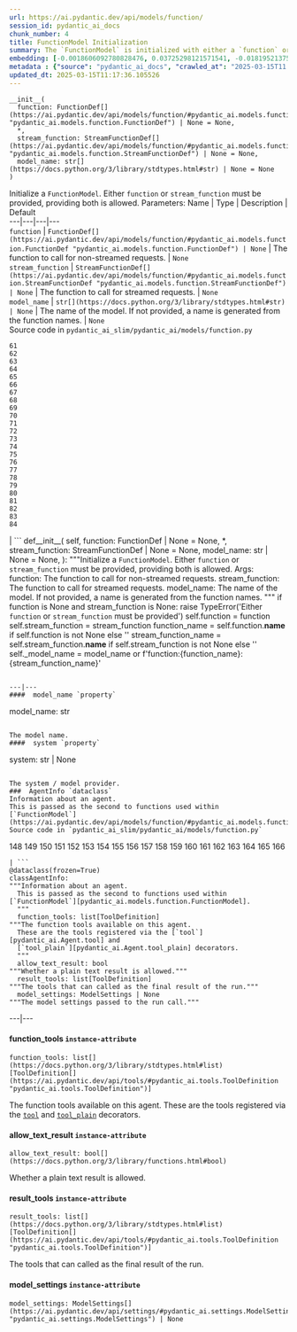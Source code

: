 ```yaml
---
url: https://ai.pydantic.dev/api/models/function/
session_id: pydantic_ai_docs
chunk_number: 4
title: FunctionModel Initialization
summary: The `FunctionModel` is initialized with either a `function` or `stream_function`, allowing both to be provided. Key parameters include `function`, which is a definition for non-streamed requests, and `stream_function`, catering to streamed requests, with default values set to None.
embedding: [-0.0018606092780828476, 0.03725298121571541, -0.01819521375000477, -0.023533720523118973, 0.010461374185979366, -0.0006010190700180829, -0.012507024221122265, -0.04988822340965271, -0.012880020774900913, 0.02382512390613556, 0.009674585424363613, -0.059213124215602875, -0.004041762091219425, -0.04723062738776207, -0.005851375870406628, -0.0261097252368927, -0.05730152130126953, -0.0016420568572357297, 0.01193587388843298, 0.030119432136416435, 0.07366672158241272, -0.012518680654466152, -0.02401162125170231, 0.022111672908067703, 0.01864980347454548, -0.014570158906280994, -0.016330234706401825, 0.026832405477762222, -0.03324327617883682, -0.03361627086997032, 0.06667304784059525, -0.018300119787454605, -0.04191543161869049, -0.02373187430202961, 0.0038698341231793165, -0.04112281650304794, 0.024337993934750557, 0.012367150746285915, -0.024174807593226433, 0.04424665868282318, -0.01805534027516842, -0.07366672158241272, 0.0014497308293357491, 0.027974704280495644, -0.026972278952598572, 0.006253512110561132, -0.005723158363252878, 0.012332182377576828, -0.0054259272292256355, 0.02492080070078373, -0.01528118271380663, 0.01589895784854889, 0.02140064910054207, -0.01818355917930603, -0.007593967020511627, 0.024081557989120483, -0.010117518715560436, -0.012215620838105679, -0.0329868383705616, 0.019442420452833176, 0.017927123233675957, -0.002042736392468214, -0.024710988625884056, 0.027834830805659294, -0.009488087147474289, -0.02853420004248619, -0.026855716481804848, 0.0011175312101840973, -0.03559781238436699, 0.02038656547665596, -0.030842112377285957, 0.035807620733976364, -0.03895477578043938, -0.006440010387450457, -0.06611355394124985, -0.031401608139276505, -0.000920105550903827, 0.022857666015625, 0.025899915024638176, -0.014453597366809845, 0.014919842593371868, 0.021319055929780006, 0.03331321105360985, 0.02326563000679016, -0.024804238229990005, -0.01929089054465294, -0.04130931571125984, -0.01755412667989731, -0.02112090215086937, -0.03984064236283302, -0.03692661225795746, -0.016866415739059448, -0.038371969014406204, 0.023102443665266037, 0.08881969004869461, 0.007518202066421509, -0.020957715809345245, -0.02711215242743492, 0.0020296231377869844, 0.02162211574614048, 0.015421056188642979, -0.005455067381262779, -0.05058759078383446, 0.006364245433360338, 0.025736728683114052, 0.0264360960572958, -0.009470603428781033, -0.026715843006968498, -0.03736954182386398, 0.012134028598666191, -0.04923548176884651, 0.010589591227471828, 0.028464263305068016, -0.01383582316339016, -0.10220092535018921, 0.0033161682076752186, -0.030212681740522385, 0.039234522730112076, -0.020176755264401436, -0.03764928877353668, -0.017880499362945557, 0.0046362243592739105, 0.03541131317615509, -0.0007419853354804218, 0.002208836143836379, 0.011160741560161114, -0.0031180139631032944, -0.013404546305537224, -0.08299162238836288, -0.053664810955524445, 0.019255921244621277, -0.004467210732400417, -0.018300119787454605, -0.026925653219223022, -0.02056140825152397, -0.027881456539034843, -0.04443315789103508, 0.006993676070123911, -0.04914223030209541, 0.019628917798399925, 0.021552179008722305, -0.012926644645631313, 0.010239907540380955, 0.003196692792698741, -0.001508011482656002, 0.03674011304974556, 0.0007266866741701961, -0.006713929120451212, -0.046111639589071274, -0.011860108934342861, 0.0075997947715222836, 0.0328935906291008, 0.035388000309467316, -0.03844190761446953, -0.026599282398819923, 0.0031617244239896536, 0.01257696095854044, 0.04357060417532921, 0.06951714307069778, 0.010199110954999924, 0.014651752077043056, 0.015840677544474602, -0.03247397020459175, 0.0021330711897462606, -0.06774540990591049, -0.007943650707602501, -0.021284088492393494, -0.018066996708512306, -0.026366159319877625, -0.0518464520573616, -0.010956759564578533, 0.024058246985077858, -0.01754247210919857, 0.010088377632200718, 0.008578909561038017, -0.030678926035761833, -0.07320047914981842, -0.043407417833805084, -0.0039601693861186504, -0.030842112377285957, 0.02804464101791382, 0.0037678431253880262, -0.08159288763999939, -0.005530832335352898, -0.05977261811494827, -0.014255443587899208, 0.005172406323254108, 0.01081105787307024, 0.043220918625593185, 0.04779012128710747, -0.0036337976343929768, 0.022368108853697777, 0.012285557575523853, 0.0033919329289346933, -0.007034472655504942, -0.006002905312925577, 0.027321962639689445, -0.03687998652458191, 0.041658997535705566, 0.020409878343343735, 0.013730918057262897, 0.00388149032369256, 0.011201538145542145, -0.03527143970131874, -0.009383182041347027, -0.031168483197689056, -0.044409845024347305, 0.03706648573279381, -0.037998974323272705, 0.006970364134758711, 0.005402614828199148, -0.061451103538274765, 0.012740147300064564, -0.02729864977300167, -0.010531310923397541, 0.039187900722026825, -0.042941171675920486, -0.014756657183170319, 0.01805534027516842, 0.010181627236306667, 0.015595898032188416, 0.03238072246313095, 0.04960847645998001, -0.008759579621255398, 0.01232052594423294, 0.05002809688448906, -0.015922268852591515, -0.05995911732316017, -0.0026153435464948416, 0.020992685109376907, 0.023673593997955322, -0.017332661896944046, 0.004519663285464048, -0.01873139664530754, -0.013031549751758575, -0.04489940032362938, 0.030585678294301033, 0.009511400014162064, 0.04137925058603287, -0.034199077636003494, 0.01635354571044445, -0.007477405481040478, -0.01755412667989731, 0.038418594747781754, 0.021085934713482857, 0.04375709965825081, 0.03182122856378555, -0.017752282321453094, -0.004050503950566053, 0.035294752568006516, 0.0907779186964035, -0.05534329265356064, 0.03321996331214905, 0.011533738113939762, -0.04077313095331192, 0.02995624579489231, -0.016609981656074524, -0.015048060566186905, -0.04688094183802605, -0.007838745601475239, -0.01374257355928421, -0.010047581978142262, -0.0325205959379673, -0.021517211571335793, -0.005221944767981768, 0.0023487096186727285, -0.020631344988942146, 0.011673611588776112, 0.0166799183934927, -0.0332665853202343, 0.0904049202799797, 0.017694000154733658, 0.02249632589519024, -0.004679935052990913, -0.0261563491076231, 0.008439036086201668, 0.004102956969290972, 0.08014752715826035, -0.002383677987381816, -0.011055836454033852, 0.01165612693876028, 0.0099659888073802, 0.05548316612839699, -0.00042508437763899565, -0.03674011304974556, 0.018101966008543968, -0.01741425320506096, 0.009831943549215794, -0.014768312685191631, -0.004379789810627699, -0.011358896270394325, 0.040516696870326996, 0.010403093881905079, -0.020421534776687622, 0.012110715731978416, -0.007005332503467798, 0.003456041682511568, 0.0019218039233237505, 0.005481293890625238, 0.0030509913340210915, 0.006445838138461113, -0.004309853073209524, -0.032730404287576675, 0.019535668194293976, -0.010455545969307423, 0.04266142472624779, 0.02459442801773548, 0.014733344316482544, 0.05450405180454254, -0.00129383010789752, 0.04191543161869049, 0.04254486411809921, -0.0322408489882946, -0.03119179606437683, -0.0054259272292256355, 0.0034676978830248117, 0.01552596129477024, -0.009657101705670357, 0.023661937564611435, 0.03599411994218826, -0.05040109530091286, -0.008153460919857025, 0.006982020102441311, -0.013031549751758575, 0.005568714812397957, 0.03359295800328255, -0.004907229449599981, 0.016435138881206512, -0.031774602830410004, 0.008847000077366829, -0.016924696043133736, -0.0326138436794281, -0.047207314521074295, -0.015863988548517227, 0.017390942201018333, -0.017425909638404846, -0.017565783113241196, 0.014558502472937107, 0.0037095623556524515, 0.06727916747331619, -0.045785266906023026, -0.03879158943891525, -0.07515870779752731, 0.000155081128468737, -0.013637668453156948, 0.002962113358080387, 0.011306443251669407, 0.029443377628922462, -0.032916903495788574, 0.04044676199555397, 0.024221431463956833, -0.0035434626042842865, -0.0011408434947952628, 0.04494602605700493, -0.06434182077646255, -0.03853515535593033, 0.03412913903594017, 0.010199110954999924, -0.015968894585967064, 0.0005868131411261857, -0.04301111027598381, 0.03508494421839714, 0.00248566921800375, -0.015724115073680878, -0.0642019510269165, 0.0164467953145504, -0.018405023962259293, -0.01891789399087429, -0.07021650671958923, 0.017076225951313972, -0.012099060229957104, -0.005227772984653711, 0.006381729617714882, -0.006713929120451212, 0.005478379782289267, -0.031727977097034454, -0.025783352553844452, 0.010956759564578533, -0.01727437973022461, 0.004266142379492521, 0.08075364679098129, 0.01580570824444294, 0.03454875946044922, -0.02510729804635048, 0.04904898256063461, 0.009744522161781788, -5.896361108170822e-05, 0.022554606199264526, -0.02002522721886635, 0.05301206558942795, 0.05455067381262779, -0.03984064236283302, -0.017006289213895798, -0.016330234706401825, 0.01630692183971405, 0.024804238229990005, 0.031354982405900955, 0.040516696870326996, 0.0662534236907959, -0.04261479899287224, 0.010222423821687698, 0.026809092611074448, 0.011003384366631508, 0.021225808188319206, -0.013929071836173534, 0.02065465785562992, 0.045412272214889526, 0.03256721794605255, 0.018066996708512306, 0.018882926553487778, 0.051286958158016205, -0.027974704280495644, 0.021587148308753967, -0.0006206887774169445, -0.013614356517791748, -0.07049625366926193, 0.015933925285935402, 0.015013092197477818, 0.027182089164853096, 0.03569106012582779, 0.013707605190575123, -0.0797279104590416, 0.004368133842945099, -0.04224180430173874, -0.023032506927847862, 0.06867790222167969, 0.033150024712085724, -0.08728107810020447, 0.010851854458451271, -0.059026628732681274, 0.008695471100509167, -0.023626970127224922, 0.08131314069032669, 0.002114129951223731, 0.018393369391560555, -0.027881456539034843, -0.013987352140247822, -0.019628917798399925, -0.0005558515549637377, 0.020596377551555634, 0.023615313693881035, 0.0025585198309272528, 0.02130739949643612, 0.032357409596443176, -0.031448230147361755, 0.01718113198876381, 0.005513348150998354, -0.018335087224841118, -0.026272909715771675, -0.007797949016094208, -0.006824662443250418, 0.009470603428781033, -0.002326854271814227, 0.0261097252368927, 0.042171869426965714, -0.03517819195985794, 0.05814076215028763, 0.0034327295143157244, 0.038278721272945404, -0.020351598039269447, 0.02748514711856842, 0.0009018928394652903, 0.014325380325317383, 0.01516462117433548, -0.01371926162391901, 0.0075473422184586525, -0.0013776085106655955, -0.009901880286633968, -0.03792903944849968, -0.02529379539191723, 0.030166057869791985, 0.022834353148937225, 0.0394909605383873, 0.009249136783182621, 0.02932681515812874, -0.03109854646027088, 0.0017586181638762355, -0.0017994146328419447, 0.022787729278206825, 0.017251068726181984, 0.024804238229990005, -0.023417159914970398, 0.0035405487287789583, 0.021517211571335793, -0.04974834993481636, 0.05483042076230049, -0.034012578427791595, -0.006591539829969406, 0.016703229397535324, 0.0056532216258347034, 0.012040778994560242, 0.008328302763402462, 0.038185473531484604, -0.011603674851357937, 0.03592418506741524, -0.016295265406370163, -0.010659527964890003, 0.010362297296524048, -0.0656939297914505, -0.016178704798221588, 0.038185473531484604, 0.005157836247235537, 0.030119432136416435, 0.01726272515952587, 0.018335087224841118, -0.006212715990841389, 0.0035405487287789583, 0.012949957512319088, -0.014255443587899208, 0.05431755259633064, -0.03715973347425461, 0.03736954182386398, 0.048442862927913666, 0.030678926035761833, 0.037486106157302856, 0.002103931037709117, 0.038138847798109055, 0.0020893607288599014, -0.007838745601475239, -0.009511400014162064, 0.040190327912569046, 0.005947538651525974, -0.0064808065071702, 0.006708101369440556, 0.0032025210093706846, -0.01873139664530754, -0.024361304938793182, -0.025526918470859528, -0.03792903944849968, -0.02524717152118683, 0.04410678520798683, 0.008876141160726547, 0.0004480323987081647, -0.009523055516183376, 0.007209314499050379, -0.01630692183971405, 0.035015005618333817, 0.0017440479714423418, 0.003986395429819822, -0.011959186755120754, 0.006562399677932262, 0.01905776746571064, -0.010636216029524803, -0.02377850003540516, -0.0045167491771280766, 0.07194161415100098, 0.00018795505457092077, -0.008666330948472023, 0.0016376858111470938, -0.008998529985547066, 0.045552145689725876, 0.024524491280317307, 0.003916458692401648, -0.07250110805034637, -0.0010599790839478374, 0.006643992383033037, -0.03473525866866112, 0.01846330612897873, -0.02776489406824112, -0.011440488509833813, -0.003257887437939644, 0.0012836309615522623, 0.010642044246196747, 0.007127721793949604, -0.007850402034819126, 0.013253016397356987, 0.0391179621219635, -0.006212715990841389, -0.014966467395424843, -0.01735597290098667, 0.02478092536330223, -0.006049530114978552, 0.007156861945986748, 0.0034910100512206554, -0.01823018305003643, -0.012110715731978416, 0.007757152430713177, -0.007133550010621548, -0.028883883729577065, -0.007815433666110039, -0.0057173301465809345, -0.06560068577528, 0.018439993262290955, -0.011970842257142067, -0.027834830805659294, 0.010997556149959564, -0.009016014635562897, 0.009942676872015, 0.015316151082515717, -0.02781151980161667, -0.0014876131899654865, -0.008765407837927341, 0.027648333460092545, 0.03137829527258873, -0.027018902823328972, -0.017076225951313972, 0.00854394119232893, 0.0012821740237995982, -0.02253129333257675, 0.007069441024214029, 0.026715843006968498, -0.014395317062735558, -0.0131947360932827, 0.037765853106975555, -0.017600752413272858, -0.019255921244621277, 0.004047590307891369, 0.021039308980107307, -0.07105574756860733, 0.010216595605015755, 0.010484686121344566, -0.005886344239115715, 0.0012814454967156053, -0.009219996631145477, -0.017927123233675957, -0.009219996631145477, -0.008561425842344761, 0.00833995919674635, 0.06546080857515335, -0.0261097252368927, -0.06905090063810349, 0.017624063417315483, 0.002254003658890724, 0.012110715731978416, 0.026645906269550323, -0.019092736765742302, 0.011423004791140556, 0.0055337464436888695, 0.0025716330856084824, 0.04960847645998001, -0.015456024557352066, 0.022694479674100876, 0.0231840368360281, 0.014267100021243095, -0.03471194580197334, 0.004088386427611113, 0.03109854646027088, -0.0006389014888554811, 0.01602717489004135, -0.04755700007081032, 0.023020850494503975, 0.015316151082515717, 0.01113160140812397, -0.014465253800153732, -7.011889101704583e-05, 0.002884891349822283, -0.037905726581811905, 0.04100625589489937, 0.006230200175195932, -0.022426389157772064, 0.008992701768875122, -0.04242830350995064, -0.021050965413451195, 0.01630692183971405, 0.015327807515859604, -0.005667791701853275, -0.01030984427779913, 0.0025235514622181654, -0.024198120459914207, 0.016866415739059448, -0.02739189937710762, -0.0018751794705167413, -0.004079644568264484, -0.008858656510710716, 0.0036279696505516768, 0.041076190769672394, 0.061870723962783813, 0.012623585760593414, 0.013824166730046272, -0.013136454857885838, -0.011329755187034607, -0.002755217021331191, -0.012973269447684288, 0.022111672908067703, -0.006072842050343752, 0.010175799019634724, -0.014278755523264408, -0.04510921239852905, -0.03226415812969208, 0.08909943699836731, 0.015875644981861115, -0.002975226379930973, -0.02743852324783802, 0.00886448472738266, 0.028277764096856117, -0.026459408923983574, 0.010933447629213333, 0.0066673047840595245, 0.012040778994560242, 0.003913544584065676, -0.006323448847979307, -0.023848436772823334, 0.006847974844276905, 0.0039018886163830757, 0.009791146963834763, 0.018812989816069603, -0.012845052406191826, 0.01046720240265131, -0.02309078723192215, -0.04471290484070778, 0.008135977201163769, -0.003727046540006995, -0.021692052483558655, -0.011522081680595875, -0.03998051583766937, -0.010455545969307423, -0.026272909715771675, 0.014546846970915794, 0.034432198852300644, -0.030212681740522385, 0.005364732351154089, 0.026832405477762222, -0.015584241598844528, 0.0402369499206543, -0.009319073520600796, 0.006055357865989208, 0.02473430149257183, 0.0518464520573616, 0.016528388485312462, 0.044922713190317154, -0.024058246985077858, -0.013509451411664486, -0.016050487756729126, 0.01740259863436222, 0.002479841001331806, -0.01450022216886282, -0.0004276341642253101, 0.059026628732681274, 0.0075764828361570835, -0.005376388784497976, -0.02496742457151413, 0.031261734664440155, -0.009511400014162064, -0.013486139476299286, -0.006131122820079327, -0.017705656588077545, -0.03368620574474335, -0.01786884292960167, -0.025993162766098976, 0.023440470919013023, 0.020095163956284523, 0.021633772179484367, -0.0023472525645047426, 0.012495368719100952, -0.025736728683114052, -0.0027843574061989784, -0.011883421801030636, 0.03783578798174858, -0.029629874974489212, 0.0398639552295208, -0.007366672158241272, 0.0060670142993330956, 0.014348692260682583, -0.004490523133426905, 0.01436034869402647, 0.016481764614582062, 0.004688676912337542, 0.004257400520145893, -0.04109950363636017, 0.016843102872371674, -0.0041962056420743465, -0.01110828947275877, 0.008695471100509167, 0.026272909715771675, -0.04648463428020477, -0.04067988321185112, 0.005525004118680954, 0.028557511046528816, 0.0027275336906313896, -0.0014897987712174654, -0.003939771093428135, -0.0021782387048006058, -0.00886448472738266, 0.013684293255209923, 0.018533242866396904, 0.0010337528074160218, 0.03517819195985794, -0.03683336079120636, -0.03711310774087906, -0.006113638635724783, 0.007022816687822342, 0.009342385455965996, 0.020631344988942146, 0.03018936887383461, 0.029373440891504288, 0.020281661301851273, 0.0013251559576019645, -0.013357921503484249, -0.03816216066479683, -0.032963529229164124, -0.016225328668951988, 0.01305486261844635, 0.005822235718369484, 0.008293334394693375, 0.01385913509875536, -0.03193778917193413, 0.012099060229957104, -0.07557833194732666, -0.025853289291262627, -0.0007977162022143602, 0.00010781917808344588, 0.02216995321214199, -0.002210293198004365, 0.005688189994543791, 0.016819791868329048, 0.015595898032188416, -0.05986586958169937, 0.007413296960294247, 0.020852811634540558, 0.01385913509875536, -0.00433025136590004, 0.06019224226474762, -0.02115587145090103, 0.002755217021331191, -0.0458085797727108, 0.020631344988942146, 0.0016901384806260467, -0.008742094971239567, -0.003083045594394207, -0.040283575654029846, 0.015339463017880917, 0.0027785291895270348, -0.008561425842344761, -0.005181148648262024, -0.004883917048573494, 0.039700768887996674, -0.00014752286369912326, 0.008304990828037262, 0.002010681899264455, -0.0034880959428846836, 0.021062621846795082, -0.02204173617064953, 0.04993484914302826, 0.02473430149257183, 0.00564739340916276, 0.029699811711907387, -0.015071372501552105, -0.0019290890777483582, -0.03114517219364643, 0.02373187430202961, 0.02396499738097191, 0.02033994160592556, -0.0023020850494503975, -0.022799383848905563, 0.02753177285194397, -0.0012858165428042412, -0.006515774875879288, -0.0005616795970126987, 0.03191447630524635, -0.010863510891795158, 0.02858082391321659, 0.014919842593371868, 0.040796443819999695, -0.04233505204319954, -0.019116047769784927, 0.00378532730974257, 0.037486106157302856, 0.013824166730046272, 0.03858178108930588, -0.023393847048282623, -0.0002804755640681833, -0.024571115151047707, -0.014208818785846233, -0.0032695436384528875, -0.019757134839892387, -0.030865425243973732, -0.006096154451370239, 0.0003842879377771169, 0.0052539994940161705, -0.03128504380583763, 0.010094205848872662, 0.001080377260223031, -0.0006651277653872967, -0.0132413599640131, 0.0025264655705541372, 0.016528388485312462, 0.007611451204866171, 0.01901114359498024, -0.005979593377560377, -0.01640017144382, 0.0008596393745392561, -0.04338410496711731, 0.00012193401926197112, -0.014628439210355282, 0.00193783116992563, 0.025223858654499054, -0.0014854277251288295, 0.048536114394664764, 0.030958672985434532, -0.0021738677751272917, -0.007780464831739664, -0.0324273444712162, 0.00581640750169754, -0.011743548326194286, 0.014232131652534008, 0.006515774875879288, -0.0037416168488562107, 0.006591539829969406, 0.010717809200286865, 0.002425931394100189, 0.006323448847979307, -0.00962213333696127, 0.04329085722565651, -0.012332182377576828, 0.003893146524205804, -0.019640574231743813, 0.021144215017557144, 0.01987369731068611, 0.03755604103207588, -0.01988535374403, 0.014791625551879406, -0.05730152130126953, -0.024081557989120483, 0.0652276873588562, -0.03459538519382477, -0.02995624579489231, 0.02853420004248619, -0.028744010254740715, 0.01662163808941841, 0.02895382046699524, 0.0034735258668661118, -0.021458929404616356, 0.015467680990695953, -0.003925201017409563, 0.04690425470471382, 0.003965997137129307, -0.009074294939637184, 0.0099893007427454, -0.0009958703303709626, -0.027834830805659294, 0.03417576476931572, -0.04338410496711731, -0.007908682338893414, -0.001781930448487401, -0.05511016771197319, -0.021866895258426666, -0.03636711835861206, 0.004502179101109505, -0.0013921787030994892, 0.030702238902449608, -0.010397265665233135, -0.004321509040892124, 0.0051461802795529366, -0.012926644645631313, -0.020643001422286034, -0.00466245086863637, 0.011702751740813255, -0.013591044582426548, -0.0032637156546115875, 0.011195709928870201, 0.02776489406824112, -0.020374910905957222, -0.02368525043129921, -0.030842112377285957, -0.027788206934928894, -0.02148224227130413, -0.01369594968855381, -0.02152886614203453, 0.03473525866866112, -0.03636711835861206, -0.027928080409765244, 0.012472055852413177, -0.009423978626728058, -0.02440793067216873, 0.005256913136690855, -0.008345787413418293, 0.02373187430202961, -0.002344338456168771, 0.020946061238646507, 0.045412272214889526, 0.009295761585235596, 0.0262029729783535, 0.015339463017880917, -0.010187455452978611, -0.03478188440203667, -0.026412783190608025, 0.06005236878991127, 0.012845052406191826, 0.01092761941254139, 0.022939257323741913, -0.0014475452480837703, 0.021692052483558655, 0.008951905183494091, 0.01868477091193199, -0.025526918470859528, -0.016050487756729126, 0.009843599051237106, 0.006982020102441311, 0.015444368124008179, -0.02157549187541008, -0.01704125851392746, -0.014593470841646194, -0.003088873578235507, 0.059492871165275574, 0.0010220966069027781, -0.0006236028275452554, 0.012880020774900913, 0.007366672158241272, 0.024128183722496033, -0.008852828294038773, -0.011691095307469368, 0.006743069738149643, 0.025760041549801826, 0.00680135004222393, 0.0321475975215435, -0.004231174010783434, 0.004365219734609127, -0.010391437448561192, -0.0011983956210315228, 0.013287984766066074, 0.00938901025801897, -0.020258348435163498, 0.022554606199264526, -0.019442420452833176, 0.011102461256086826, -0.014348692260682583, -0.004137925338000059, -0.020736251026391983, -0.025130610913038254, -0.020141787827014923, -0.0018999486928805709, 0.009260793216526508, 0.01860317960381508, -0.014779969118535519, 0.037719227373600006, 0.01979210413992405, -8.013587648747489e-05, -0.006049530114978552, -0.02478092536330223, -0.019046111032366753, 0.012472055852413177, 0.059213124215602875, -0.039141274988651276, 0.03137829527258873, -0.017845530062913895, -0.007343360222876072, 0.03359295800328255, 0.004301110748201609, 0.030632302165031433, 0.01193587388843298, -0.027881456539034843, 0.027508459985256195, 0.04431659355759621, -0.00037135693128220737, 0.041938744485378265, 0.028231140226125717, -0.005644479766488075, 0.003630883526057005, 0.025480294600129128, -0.002960656303912401, -0.03142491728067398, -0.006661476567387581, 0.0013805225025862455, 0.05030784383416176, 0.00628848047927022, -0.015677491202950478, 0.02634284645318985, 0.031727977097034454, 0.044409845024347305, 0.02839432656764984, 0.00898104626685381, -0.013183079659938812, -0.026855716481804848, -0.02254294976592064, 0.025503605604171753, 0.008835344575345516, 0.04140256345272064, -0.013031549751758575, 0.010910134762525558, 0.017763936892151833, 0.03151816874742508, 0.009016014635562897, -0.01450022216886282, -0.0064808065071702, -0.027555083855986595, 0.016982976347208023, -0.005055845249444246, -0.03494507074356079, -0.00801941566169262, 0.02990962192416191, -0.0231374129652977, 0.01685475930571556, -0.04741712659597397, -0.013812510296702385, -0.013847478665411472, -0.003776585217565298, 0.017286036163568497, 0.0051170396618545055, 0.014441941864788532, 0.004977166187018156, 0.0005638651782646775, 0.03123841993510723, 0.009936848655343056, 0.01832343265414238, -0.007337532006204128, 0.014068945311009884, -0.009144231677055359, 0.003954341169446707, -0.01722775585949421, -0.022391419857740402, 0.022158296778798103, -0.007343360222876072, 0.02179695852100849, -0.0012712463503703475, -0.04951522871851921, 0.011650298722088337, -0.0030422492418438196, -0.05487704649567604, -0.03347639739513397, 0.014453597366809845, 0.011900905519723892, -0.010741121135652065, 0.03142491728067398, -0.031261734664440155, 0.0075764828361570835, 0.0010089834686368704, -0.029420064762234688, 0.004371047485619783, 0.02739189937710762, 0.02995624579489231, -0.02321900613605976, 0.0039601693861186504, -0.04545889422297478, -0.017425909638404846, -0.0015371517511084676, -0.023988310247659683, 0.003120928071439266, 0.02056140825152397, -0.002431759610772133, 0.016598325222730637, 0.039560895413160324, -0.020864468067884445, -0.013486139476299286, -0.06979689002037048, 0.005778525024652481, 0.009074294939637184, -0.009138403460383415, 0.009791146963834763, 0.0003504123305901885, -0.0225779190659523, 0.01891789399087429, -0.019185984507203102, -0.0035755170974880457, 0.027834830805659294, -0.006725585553795099, 0.020281661301851273, 0.0006367159658111632, 0.06695279479026794, -0.005618253257125616, 0.01028653234243393, 0.003365706652402878, 0.02060803212225437, 0.023813467472791672, -0.011347239837050438, -0.007809604983776808, 0.001352839288301766, -0.012215620838105679, -0.0395842082798481, 0.037229668349027634, 0.021610459312796593, 0.02184358239173889, 0.044549718499183655, -0.00010791023669298738, 0.007232626900076866, -0.027951393276453018, 0.0075881388038396835, 0.0323340967297554, 0.023836780339479446, 0.03398926556110382, -0.02010681852698326, -0.009919364005327225, 0.01722775585949421, -0.005991249345242977, 0.01419716328382492, -0.013765886425971985, 0.021925175562500954, 0.032590530812740326, -0.029420064762234688, -0.00810683611780405, 0.02057306468486786, 0.006218543741852045, -0.026366159319877625, -0.0047731841914355755, 0.014546846970915794, -0.00016018068708945066, -0.020992685109376907, 0.017286036163568497, 0.023895060643553734, -0.017192788422107697, -0.0021287002600729465, -0.01818355917930603, -0.0025687189772725105, -0.010933447629213333, -0.010082550346851349, -0.040330201387405396, 0.016819791868329048, 0.016143735498189926, -0.018708083778619766, -0.02157549187541008, -0.0066789607517421246, -0.014232131652534008, -0.015735771507024765, -0.031681355088949203, -0.005513348150998354, 0.032590530812740326, 0.0031558964401483536, 0.011003384366631508, -0.03200772404670715, -0.02115587145090103, 0.010980071499943733, 0.008316646330058575, 0.01850992999970913, -0.022228233516216278, 0.03636711835861206, -0.024081557989120483, 0.016097111627459526, 0.048862483352422714, 0.0011554135708138347, 0.001398006803356111, 0.022601230069994926, -0.019349170848727226, -0.017332661896944046, -0.014745000749826431, -0.02221657894551754, -0.047067441046237946, 0.012378807179629803, 0.013637668453156948, 0.03494507074356079, -0.030981985852122307, -0.02657596953213215, 0.003502666251733899, -0.026715843006968498, -0.029210254549980164, 0.020421534776687622, -0.013183079659938812, -0.015607554465532303, 0.005321022123098373, 0.026599282398819923, 0.03340645879507065, 0.00581640750169754, 0.037998974323272705, 0.022368108853697777, 0.007529858034104109, 0.0049043153412640095, -0.018101966008543968, -0.008235054090619087, 0.02601647563278675, 0.010659527964890003, 0.017810562625527382, 0.01979210413992405, 0.028254453092813492, -0.013381234370172024, 0.00026699816226027906, -0.017344316467642784, -0.033872704952955246, -0.004018449690192938, 0.018300119787454605, 0.03597080707550049, 0.04319760575890541, 0.0019028628012165427, 0.010473030619323254, 0.006702273152768612, -0.004706161096692085, -0.02401162125170231, 0.023522064089775085, -0.010781917721033096, -0.03879158943891525, 0.026133036240935326, -0.02143561840057373, -0.004557545762509108, -0.021004341542720795, 0.0033278244081884623, 0.018253495916724205, 0.010018440894782543, -0.028067953884601593, -0.013276329264044762, -0.001454101875424385, -0.010432234033942223, 0.01782221905887127, -0.018533242866396904, -0.05245257169008255, -0.0129616130143404, -0.017612408846616745, 0.03625055402517319, -0.02459442801773548, -0.025666791945695877, 0.025760041549801826, -0.019757134839892387, 0.005099555477499962, 0.012786771170794964, -0.011405520141124725, 0.01768234558403492, 0.012973269447684288, 0.0022117500193417072, 0.010478857904672623, -0.022985883057117462, 0.03051574155688286, 0.0009601734927855432, -0.009126747958362103, 0.03170466423034668, -0.008905281312763691, 0.0022525466047227383, -0.05818738788366318, 0.006807178258895874, -0.021377336233854294, -0.015933925285935402, 0.0003886589838657528, 0.014931499026715755, 0.004167065490037203, -0.01253033708781004, -0.022892633453011513, -0.011253991164267063, 0.025736728683114052, 0.02199511229991913, 0.017810562625527382, 0.0015473508974537253, 0.010735292918980122, -0.004653708543628454, -0.026366159319877625, -0.00314424023963511, 0.035527873784303665, 0.0396774560213089, -0.013987352140247822, -0.001677025342360139, -0.007355016190558672, 0.01735597290098667, -0.031634729355573654, -0.021237462759017944, -0.0035434626042842865, -0.002551234792917967, -0.014348692260682583, -0.0029591992497444153, -0.0132180480286479, 0.00012466592306736857, -0.0020252519752830267, -0.0021359852980822325, -0.024804238229990005, -0.0035055801272392273, -0.001290187588892877, -0.0035405487287789583, 0.013637668453156948, -0.014989779330790043, -0.006888770963996649, -0.022776072844862938, 0.01818355917930603, 0.025853289291262627, 0.0010752776870504022, -0.005659049842506647, -0.007955307140946388, -0.0020369081757962704, -0.025456981733441353, -0.014989779330790043, 0.01424378715455532, -0.006492462940514088, 0.003776585217565298, 0.015572586096823215, -0.00016491598216816783, -0.02157549187541008, 0.008229225873947144, -0.0004480323987081647, -0.0005751569988206029, 0.037859100848436356, -0.0066789607517421246, 0.028417637571692467, 0.02928019128739834, 0.008986873552203178, -0.0264827199280262, -0.00466245086863637, -0.015386087819933891, 0.03431563824415207, -0.035621125251054764, 0.0069353957660496235, 0.008194257505238056, -0.007640591356903315, -0.018894582986831665, 0.018847957253456116, 0.0002542492875363678, 0.05469054728746414, -0.009767834097146988, -0.004309853073209524, 0.0023020850494503975, -0.018474960699677467, -0.01708788238465786, -0.009260793216526508, 0.024617740884423256, 0.01863814704120159, -0.02634284645318985, -0.005659049842506647, 0.02711215242743492, -0.01310148648917675, 0.013171423226594925, -0.014103913679718971, 0.004435156472027302, 0.018882926553487778, 0.0015794052742421627, -0.024337993934750557, 0.03608737140893936, 0.03636711835861206, 0.025573542341589928, -1.2851335668528918e-05, -0.031075235456228256, 0.005580370780080557, -0.03452545031905174, 0.0027930994983762503, 0.0053326780907809734, -0.003936856985092163, 0.011376379989087582, -0.029979558661580086, -0.003039335133507848, 0.02271779254078865, 0.00613695103675127, 0.005300623830407858, 0.039374396204948425, -0.012658554129302502, -0.026739155873656273, -0.02900044433772564, -0.00904515478760004, 0.044782839715480804, -0.0001917797198984772, -0.011038352735340595, -0.010869338177144527, 0.01602717489004135, 0.010863510891795158, -0.015724115073680878, -0.032823655754327774, -0.006999504286795855, -0.04779012128710747, -0.0028878054581582546, -0.0262029729783535, 0.0026138864923268557, -0.02098102867603302, -0.0063059646636247635, 0.04415341094136238, -0.027368586510419846, 0.04149581119418144, -0.0006731413304805756, 0.008899453096091747, 0.03569106012582779, -0.00563573744148016, 0.004030106123536825, -0.045412272214889526, 0.005857204087078571, 0.02601647563278675, 0.0053443340584635735, -0.01385913509875536, -0.0196522306650877, -0.017239412292838097, -0.021190838888287544, -0.016831448301672935, 0.025946538895368576, 0.0006472793174907565, -0.01749584637582302, 0.008946077898144722, 0.015374431386590004, -0.0028353529050946236, -0.0655074343085289, 0.03471194580197334, 0.021085934713482857, 0.014838249422609806, -0.0012785313883796334, -0.003097615670412779, -0.0004101499798707664, 0.012658554129302502, 0.006719757337123156, -0.019255921244621277, 0.0016041744966059923, 0.014768312685191631, 0.014103913679718971, -0.0016566270496696234, 0.024990737438201904, 0.004382703918963671, 0.06061186268925667, -0.013870791532099247, -0.0384652204811573, 0.020083507522940636, 0.012810084037482738, 0.0167265422642231, -0.006661476567387581, 0.000754005741328001, 0.012064091861248016, 0.0326138436794281, 0.017927123233675957, 0.01755412667989731, -0.03674011304974556, 0.029163630679249763, 0.03611068055033684, -0.002039822284132242, -0.017460878938436508, -0.02501404844224453, -0.014628439210355282, -0.024198120459914207, -0.026995589956641197, 0.03706648573279381, -0.015724115073680878, -0.01241377554833889, -0.0056532216258347034, -0.03473525866866112, 0.002213207073509693, 0.01554927323013544, 0.026319535449147224, -0.02148224227130413, 0.0019057767931371927, 0.018533242866396904, -0.015490992926061153, 0.025387044996023178, -0.020491471514105797, 0.0003456770209595561, -0.012134028598666191, 0.0132180480286479, -0.010070893913507462, 0.028464263305068016, -0.006259340327233076, 0.0015896043041720986, -0.010746949352324009, -0.010595419444143772, -0.006078670267015696, -0.010105862282216549, -0.0008618248975835741, 0.01257696095854044, 0.04443315789103508, -0.04343073070049286, -0.031681355088949203, -0.010665356181561947, -0.021971799433231354, 0.013404546305537224, 0.0035055801272392273, 0.012378807179629803, 0.015782395377755165, -0.0319611020386219, 0.005259827245026827, 0.013229704461991787, -0.012635242193937302, 0.019675541669130325, -0.014803281053900719, -0.024431241676211357, 0.0024652709253132343]
metadata : {"source": "pydantic_ai_docs", "crawled_at": "2025-03-15T11:17:36.104011", "url_path": "/api/models/function/", "chunk_size": 4986}
updated_dt: 2025-03-15T11:17:36.105526
---
```

```
__init__(
  function: FunctionDef[](https://ai.pydantic.dev/api/models/function/#pydantic_ai.models.function.FunctionDef "pydantic_ai.models.function.FunctionDef") | None = None,
  *,
  stream_function: StreamFunctionDef[](https://ai.pydantic.dev/api/models/function/#pydantic_ai.models.function.StreamFunctionDef "pydantic_ai.models.function.StreamFunctionDef") | None = None,
  model_name: str[](https://docs.python.org/3/library/stdtypes.html#str) | None = None
)

```

Initialize a `FunctionModel`.
Either `function` or `stream_function` must be provided, providing both is allowed.
Parameters:
Name | Type | Description | Default  
---|---|---|---  
`function` |  `FunctionDef[](https://ai.pydantic.dev/api/models/function/#pydantic_ai.models.function.FunctionDef "pydantic_ai.models.function.FunctionDef") | None` |  The function to call for non-streamed requests. |  `None`  
`stream_function` |  `StreamFunctionDef[](https://ai.pydantic.dev/api/models/function/#pydantic_ai.models.function.StreamFunctionDef "pydantic_ai.models.function.StreamFunctionDef") | None` |  The function to call for streamed requests. |  `None`  
`model_name` |  `str[](https://docs.python.org/3/library/stdtypes.html#str) | None` |  The name of the model. If not provided, a name is generated from the function names. |  `None`  
Source code in `pydantic_ai_slim/pydantic_ai/models/function.py`
```
61
62
63
64
65
66
67
68
69
70
71
72
73
74
75
76
77
78
79
80
81
82
83
84
```
| ```
def__init__(
  self,
  function: FunctionDef | None = None,
  *,
  stream_function: StreamFunctionDef | None = None,
  model_name: str | None = None,
):
"""Initialize a `FunctionModel`.
  Either `function` or `stream_function` must be provided, providing both is allowed.
  Args:
    function: The function to call for non-streamed requests.
    stream_function: The function to call for streamed requests.
    model_name: The name of the model. If not provided, a name is generated from the function names.
  """
  if function is None and stream_function is None:
    raise TypeError('Either `function` or `stream_function` must be provided')
  self.function = function
  self.stream_function = stream_function
  function_name = self.function.__name__ if self.function is not None else ''
  stream_function_name = self.stream_function.__name__ if self.stream_function is not None else ''
  self._model_name = model_name or f'function:{function_name}:{stream_function_name}'

```
  
---|---  
####  model_name `property`
```
model_name: str[](https://docs.python.org/3/library/stdtypes.html#str)

```

The model name.
####  system `property`
```
system: str[](https://docs.python.org/3/library/stdtypes.html#str) | None

```

The system / model provider.
###  AgentInfo `dataclass`
Information about an agent.
This is passed as the second to functions used within [`FunctionModel`](https://ai.pydantic.dev/api/models/function/#pydantic_ai.models.function.FunctionModel).
Source code in `pydantic_ai_slim/pydantic_ai/models/function.py`
```
148
149
150
151
152
153
154
155
156
157
158
159
160
161
162
163
164
165
166
```
| ```
@dataclass(frozen=True)
classAgentInfo:
"""Information about an agent.
  This is passed as the second to functions used within [`FunctionModel`][pydantic_ai.models.function.FunctionModel].
  """
  function_tools: list[ToolDefinition]
"""The function tools available on this agent.
  These are the tools registered via the [`tool`][pydantic_ai.Agent.tool] and
  [`tool_plain`][pydantic_ai.Agent.tool_plain] decorators.
  """
  allow_text_result: bool
"""Whether a plain text result is allowed."""
  result_tools: list[ToolDefinition]
"""The tools that can called as the final result of the run."""
  model_settings: ModelSettings | None
"""The model settings passed to the run call."""

```
  
---|---  
####  function_tools `instance-attribute`
```
function_tools: list[](https://docs.python.org/3/library/stdtypes.html#list)[ToolDefinition[](https://ai.pydantic.dev/api/tools/#pydantic_ai.tools.ToolDefinition "pydantic_ai.tools.ToolDefinition")]

```

The function tools available on this agent.
These are the tools registered via the [`tool`](https://ai.pydantic.dev/api/agent/#pydantic_ai.agent.Agent.tool) and [`tool_plain`](https://ai.pydantic.dev/api/agent/#pydantic_ai.agent.Agent.tool_plain) decorators.
####  allow_text_result `instance-attribute`
```
allow_text_result: bool[](https://docs.python.org/3/library/functions.html#bool)

```

Whether a plain text result is allowed.
####  result_tools `instance-attribute`
```
result_tools: list[](https://docs.python.org/3/library/stdtypes.html#list)[ToolDefinition[](https://ai.pydantic.dev/api/tools/#pydantic_ai.tools.ToolDefinition "pydantic_ai.tools.ToolDefinition")]

```

The tools that can called as the final result of the run.
####  model_settings `instance-attribute`
```
model_settings: ModelSettings[](https://ai.pydantic.dev/api/settings/#pydantic_ai.settings.ModelSettings "pydantic_ai.settings.ModelSettings") | None